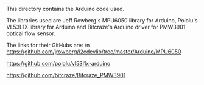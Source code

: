 This directory contains the Arduino code used. 

The libraries used are Jeff Rowberg's MPU6050 library for Arduino, Pololu's VL53L1X library for Arduino and Bitcraze's Arduino driver for PMW3901 optical flow sensor.

The links for their GitHubs are: \n
https://github.com/jrowberg/i2cdevlib/tree/master/Arduino/MPU6050

https://github.com/pololu/vl53l1x-arduino

https://github.com/bitcraze/Bitcraze_PMW3901
